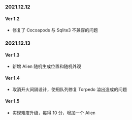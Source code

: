 ### 2021.12.12
#### Ver 1.2
- 修复了 Cocoapods 与 Sqlite3 不兼容的问题
### 2021.12.13
#### Ver 1.3
- 新增 Alien 随机生成位置和随机外观
#### Ver 1.4
- 取消开火间隔设计，使用队列修复 Torpedo 溢出造成的问题
#### Ver 1.5
- 实现难度升级，每得 10 分，增加一个 Alien
